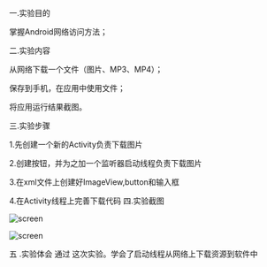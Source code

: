 一.实验目的

掌握Android网络访问方法；

二.实验内容

从网络下载一个文件（图片、MP3、MP4）；

保存到手机，在应用中使用文件；

将应用运行结果截图。

三.实验步骤

1.先创建一个新的Activity负责下载图片

2.创建按钮，并为之加一个监听器启动线程负责下载图片

3.在xml文件上创建好ImageView,button和输入框

4.在Activity线程上完善下载代码
四.实验截图

![screen](https://github.com/hejianwens/android-labs-2018/blob/master/Soft1614080902305/shiyan6/%E4%B8%8B%E8%BD%BD%E5%89%8D%E7%95%8C%E9%9D%A2.png?raw=true)

![screen](https://github.com/hejianwens/android-labs-2018/blob/master/Soft1614080902305/shiyan6/%E4%B8%8B%E8%BD%BD%E5%AE%8C%E6%88%90%E5%90%8E%E7%95%8C%E9%9D%A2.png?raw=true)

 
五 .实验体会
通过 这次实验。学会了启动线程从网络上下载资源到软件中
